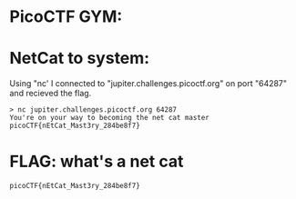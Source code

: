 # PicoCTF GYM: 


# NetCat to system:
Using "nc' I connected to "jupiter.challenges.picoctf.org" on port "64287" and recieved the flag.
```
> nc jupiter.challenges.picoctf.org 64287
You're on your way to becoming the net cat master
picoCTF{nEtCat_Mast3ry_284be8f7}
```

# FLAG: what's a net cat
```
picoCTF{nEtCat_Mast3ry_284be8f7}
```

